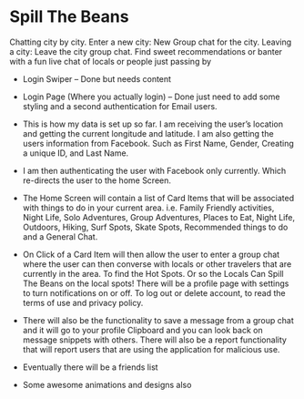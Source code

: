 # Spill The Beans
Chatting city by city. Enter a new city: New Group chat for the city. Leaving a city: Leave the city group chat. Find sweet recommendations or banter with a fun live chat of locals or people just passing by

* Login Swiper – Done but needs content
* Login Page (Where you actually login) – Done just need to add some styling and a second authentication for Email users.
* This is how my data is set up so far. I am receiving the user’s location and getting the current longitude and latitude. I am also getting the users information from Facebook. Such as First Name, Gender, Creating a unique ID, and Last Name.

* I am then authenticating the user with Facebook only currently. Which re-directs the user to the home Screen. 
* The Home Screen will contain a list of Card Items that will be associated with things to do in your current area. i.e. Family Friendly activities, Night Life, Solo Adventures, Group Adventures, Places to Eat, Night Life, Outdoors, Hiking, Surf Spots, Skate Spots, Recommended things to do and a General Chat. 
* On Click of a Card Item will then allow the user to enter a group chat where the user can then converse with locals or other travelers that are currently in the area. To find the Hot Spots. Or so the Locals Can Spill The Beans on the local spots!
There will be a profile page with settings to turn notifications on or off. To log out or delete account, to read the terms of use and privacy policy.
* There will also be the functionality to save a message from a group chat and it will go to your profile Clipboard and you can look back on message snippets with others. There will also be a report functionality that will report users that are using the application for malicious use.
* Eventually there will be a friends list
* Some awesome animations and designs also 

